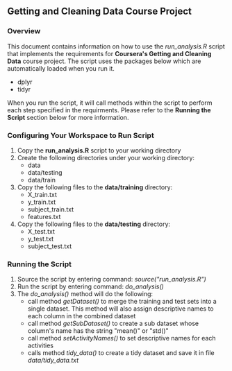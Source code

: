 ## Getting and Cleaning Data Course Project

### Overview 
This document contains information on how to use the *run_analysis.R* script that implements the requirements for **Coursera's Getting and Cleaning Data** course project. The script uses the packages below which are automatically loaded when you run it.
- dplyr
- tidyr

When you run the script, it will call methods within the script to perform each step specified in the requirments. Please refer to the **Running the Script** section below for more information.

### Configuring Your Workspace to Run Script

1. Copy the **run_analysis.R** script to your working directory
2. Create the following directories under your working directory:
   + data
   + data/testing
   + data/train
3. Copy the following files to the **data/training** directory:
   + X_train.txt
   + y_train.txt
   + subject_train.txt
   + features.txt
4. Copy the following files to the **data/testing** directory:
   + X_test.txt
   + y_test.txt
   + subject_test.txt



### Running the Script
1. Source the script by entering command: *source("run_analysis.R")*
2. Run the script by entering command: *do_analysis()*
3. The *do_analysis()* method will do the following:
   + call method *getDataset()* to merge the training and test sets into a single dataset. This method will also assign descriptive names to each column in the combined dataset
   + call method *getSubDataset()* to create a sub dataset whose column's name has the string "mean()" or "std()"
   + call method *setActivityNames()* to set descriptive names for each activities
   + calls method *tidy_data()* to create a tidy dataset and save it in file *data/tidy_data.txt*
   
   

